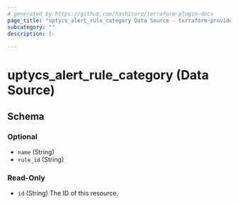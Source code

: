 ```yaml
---
# generated by https://github.com/hashicorp/terraform-plugin-docs
page_title: "uptycs_alert_rule_category Data Source - terraform-provider-uptycs"
subcategory: ""
description: |-
  
---
```


# uptycs_alert_rule_category (Data Source)





<!-- schema generated by tfplugindocs -->
## Schema

### Optional

- `name` (String)
- `rule_id` (String)

### Read-Only

- `id` (String) The ID of this resource.


